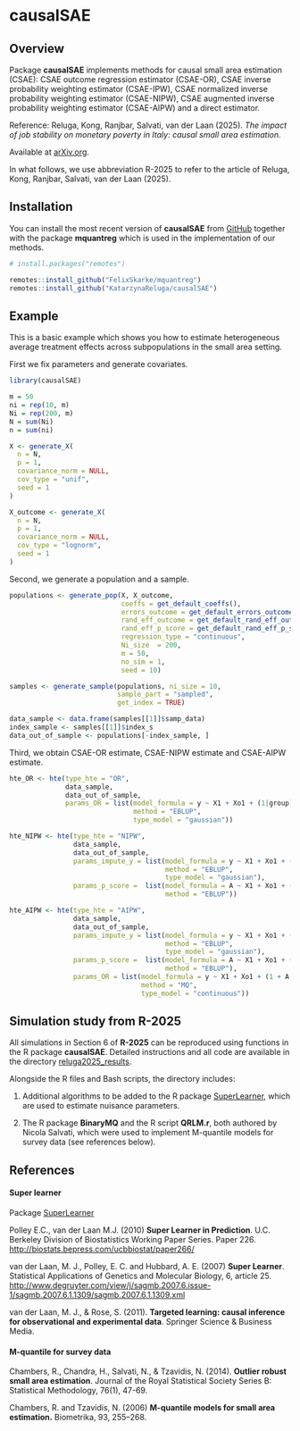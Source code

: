 
# causalSAE

<!-- badges: start -->
<!-- badges: end -->

## Overview

Package **causalSAE** implements methods for causal small area
estimation (CSAE): CSAE outcome regression estimator (CSAE-OR), CSAE
inverse probability weighting estimator (CSAE-IPW), CSAE normalized
inverse probability weighting estimator (CSAE-NIPW), CSAE augmented
inverse probability weighting estimator (CSAE-AIPW) and a direct
estimator.

Reference: Reluga, Kong, Ranjbar, Salvati, van der Laan (2025). *The
impact of job stability on monetary poverty in Italy: causal small area
estimation*.

Available at [arXiv.org](https://www.arxiv.org/abs/2502.12376).

In what follows, we use abbreviation R-2025 to refer to the article of
Reluga, Kong, Ranjbar, Salvati, van der Laan (2025).

## Installation

You can install the most recent version of **causalSAE** from
[GitHub](https://github.com/) together with the package **mquantreg**
which is used in the implementation of our methods.

``` r
# install.packages("remotes")

remotes::install_github("FelixSkarke/mquantreg")
remotes::install_github("KatarzynaReluga/causalSAE")
```

## Example

This is a basic example which shows you how to estimate heterogeneous
average treatment effects across subpopulations in the small area
setting.

First we fix parameters and generate covariates.

``` r
library(causalSAE)

m = 50
ni = rep(10, m)
Ni = rep(200, m)
N = sum(Ni)
n = sum(ni)

X <- generate_X(
  n = N,
  p = 1,
  covariance_norm = NULL,
  cov_type = "unif",
  seed = 1
)

X_outcome <- generate_X(
  n = N,
  p = 1,
  covariance_norm = NULL,
  cov_type = "lognorm",
  seed = 1
)
```

Second, we generate a population and a sample.

``` r
populations <- generate_pop(X, X_outcome,
                            coeffs = get_default_coeffs(),
                            errors_outcome = get_default_errors_outcome(),
                            rand_eff_outcome = get_default_rand_eff_outcome(),
                            rand_eff_p_score = get_default_rand_eff_p_score(),
                            regression_type = "continuous",
                            Ni_size  = 200,
                            m = 50,
                            no_sim = 1,
                            seed = 10)

samples <- generate_sample(populations, ni_size = 10,
                           sample_part = "sampled",
                           get_index = TRUE)

data_sample <- data.frame(samples[[1]]$samp_data)
index_sample <- samples[[1]]$index_s
data_out_of_sample <- populations[-index_sample, ]
```

Third, we obtain CSAE-OR estimate, CSAE-NIPW estimate and CSAE-AIPW
estimate.

``` r
hte_OR <- hte(type_hte = "OR",
              data_sample,
              data_out_of_sample,
              params_OR = list(model_formula = y ~ X1 + Xo1 + (1|group),
                               method = "EBLUP",
                               type_model = "gaussian"))

hte_NIPW <- hte(type_hte = "NIPW",
                data_sample,
                data_out_of_sample,
                params_impute_y = list(model_formula = y ~ X1 + Xo1 + (1 +                                               A||group),
                                       method = "EBLUP",
                                       type_model = "gaussian"),
                params_p_score =  list(model_formula = A ~ X1 + Xo1 + (1|group),
                                       method = "EBLUP"))

hte_AIPW <- hte(type_hte = "AIPW",
                data_sample,
                data_out_of_sample,
                params_impute_y = list(model_formula = y ~ X1 + Xo1 + (1 +                                               A||group),
                                       method = "EBLUP",
                                       type_model = "gaussian"),
                params_p_score =  list(model_formula = A ~ X1 + Xo1 + (1|group),
                                       method = "EBLUP"),
                params_OR = list(model_formula = y ~ X1 + Xo1 + (1 + A||group),
                                 method = "MQ",
                                 type_model = "continuous"))
```

## Simulation study from R-2025

All simulations in Section 6 of **R-2025** can be reproduced using
functions in the R package **causalSAE**. Detailed instructions and all
code are available in the directory
[reluga2025_results](https://github.com/KatarzynaReluga/causalSAE/tree/main/simulations/reluga2025_results).

Alongside the R files and Bash scripts, the directory includes:

1.  Additional algorithms to be added to the R package
    [SuperLearner](https://github.com/ecpolley/SuperLearner/tree/master),
    which are used to estimate nuisance parameters.

2.  The R package **BinaryMQ** and the R script **QRLM.r**, both
    authored by Nicola Salvati, which were used to implement M-quantile
    models for survey data (see references below).

## References

#### Super learner

Package
[SuperLearner](https://github.com/ecpolley/SuperLearner/tree/master)

Polley E.C., van der Laan M.J. (2010) **Super Learner in Prediction**.
U.C. Berkeley Division of Biostatistics Working Paper Series. Paper 226.
<http://biostats.bepress.com/ucbbiostat/paper266/>

van der Laan, M. J., Polley, E. C. and Hubbard, A. E. (2007) **Super
Learner**. Statistical Applications of Genetics and Molecular Biology,
6, article 25.
<http://www.degruyter.com/view/j/sagmb.2007.6.issue-1/sagmb.2007.6.1.1309/sagmb.2007.6.1.1309.xml>

van der Laan, M. J., & Rose, S. (2011). **Targeted learning: causal
inference for observational and experimental data**. Springer Science &
Business Media.

#### M-quantile for survey data

Chambers, R., Chandra, H., Salvati, N., & Tzavidis, N. (2014). **Outlier
robust small area estimation**. Journal of the Royal Statistical Society
Series B: Statistical Methodology, 76(1), 47-69.

Chambers, R. and Tzavidis, N. (2006) **M-quantile models for small area
estimation.** Biometrika, 93, 255–268.
